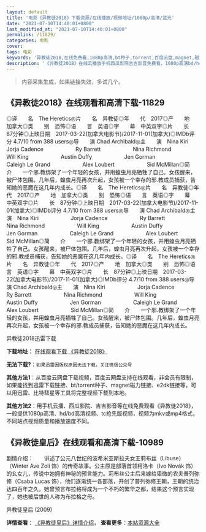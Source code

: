 ```yaml
---
layout: default
title: '电影《异教徒2018》下载资源/在线播放/视频地址/1080p/高清/蓝光'
date: "2021-07-10T14:40:01+0800"
last_modified_at: "2021-07-10T14:40:01+0800"
permalink: /11829/
categories: 电影
cover:
tags: 电影
keywords: '异教徒2018,在线免费看,1080p高清,bt种子,torrent,百度云盘,magnet,磁力链,迅雷下载资源'
description: '《异教徒2018》在线云播放手机西瓜影院吉吉影音免费看，1080p高清bd/hd未删减完整版和tc抢先枪版，mkv/mp4格式，附带bt/torrent种子、magnet/磁力链、百度云盘、网盘资源迅雷下载链接'
---
```


>内容采集生成，如果链接失效，多试几个。


## 《异教徒2018》在线观看和高清下载-11829

◎译　　名　The Heretics◎片　　名　异教徒◎年　　代　2017◎产　　地　加拿大◎类　　别　恐怖◎语　　言　英语◎字　　幕　中英双字◎片　　长　87分钟◎上映日期　2017-03-22(加拿大电影节)/2017-11-01(加拿大)◎IMDb评分 4.7/10 from 388 users◎导　　演 Chad Archibald◎主　　演　Nina Kiri　　　　　　Jorja Cadence　　　　　　Ry Barrett　　　　　　Nina Richmond　　　　　　Will King　　　　　　Austin Duffy　　　　　　Jen Gorman　　　　　　Caleigh Le Grand　　　　　　Alex Loubert　　　　　　Sid McMillan◎简　　介　　一个邪.教绑架了一个年轻的女孩，并用蝗虫月亮牺牲了自己。女孩醒来，被尸体包围。几年后，蝗虫月亮再次升起，女孩被一个幸存的邪.教成员捕获，告知她的恶魔在这几年内成长。◎译　　名　The Heretics◎片　　名　异教徒◎年　　代　2017◎产　　地　加拿大◎类　　别　恐怖◎语　　言　英语◎字　　幕　中英双字◎片　　长　87分钟◎上映日期　2017-03-22(加拿大电影节)/2017-11-01(加拿大)◎IMDb评分 4.7/10 from 388 users◎导　　演 Chad Archibald◎主　　演　Nina Kiri　　　　　　Jorja Cadence　　　　　　Ry Barrett　　　　　　Nina Richmond　　　　　　Will King　　　　　　Austin Duffy　　　　　　Jen Gorman　　　　　　Caleigh Le Grand　　　　　　Alex Loubert　　　　　　Sid McMillan◎简　　介　　一个邪.教绑架了一个年轻的女孩，并用蝗虫月亮牺牲了自己。女孩醒来，被尸体包围。几年后，蝗虫月亮再次升起，女孩被一个幸存的邪.教成员捕获，告知她的恶魔在这几年内成长。◎译　　名　The Heretics◎片　　名　异教徒◎年　　代　2017◎产　　地　加拿大◎类　　别　恐怖◎语　　言　英语◎字　　幕　中英双字◎片　　长　87分钟◎上映日期　2017-03-22(加拿大电影节)/2017-11-01(加拿大)◎IMDb评分 4.7/10 from 388 users◎导　　演 Chad Archibald◎主　　演　Nina Kiri　　　　　　Jorja Cadence　　　　　　Ry Barrett　　　　　　Nina Richmond　　　　　　Will King　　　　　　Austin Duffy　　　　　　Jen Gorman　　　　　　Caleigh Le Grand　　　　　　Alex Loubert　　　　　　Sid McMillan◎简　　介　　一个邪.教绑架了一个年轻的女孩，并用蝗虫月亮牺牲了自己。女孩醒来，被尸体包围。几年后，蝗虫月亮再次升起，女孩被一个幸存的邪.教成员捕获，告知她的恶魔在这几年内成长。


异教徒2018迅雷下载

**下载地址**： [在线观看下载 《异教徒2018》](https://www.993dy.com//vod-detail-id-30768.html) 


**无法下载?**：`如果迅雷因版权原因无法下载，关注微信公众号 `

**其他方法1**：从百度云网盘下载视频，百度云网盘支持在线观看，非会员有限制，如果能找到迅雷下载链接、bt/torrent种子、magnet磁力链接、e2dk链接等，可以用迅雷、比特彗星等工具将完整视频下载到本地。

**其他方法2**：用手机云播、西瓜影院、吉吉影音等在线免费观看《异教徒2018》，一般提供1080p高清、hd/bd高清视频、tc抢先版视频，视频为mkv或mp4格式，不同站点视频质量和播放速度不同。


## 《异教徒皇后》在线观看和高清下载-10989

剧情介绍：　　讲述了公元八世纪的波希米亚斯拉夫女王莉布丝（Libuse）（Winter Ave Zoli 饰）的传奇故事。公主原是部落首领柯洛卡（Ivo Novák 饰）的幺女儿，传说中她拥有神秘的预言能力。莉布丝公主后来嫁给卑微的农夫普列弥修（Csaba Lucas 饰），他们逐渐统一各部落，开创了普列弥修王朝，王朝的统治达四百年之久。她曾预言布拉格将成为一个不朽的繁华之都，结果这个预言实现了，她也被后世的人称为布拉格之母。


异教徒皇后 (2009)

**详情查看**： [《异教徒皇后》详情介绍](/movie/10989/)， **查看更多**：[本站资源大全](/movie/t/all/)

